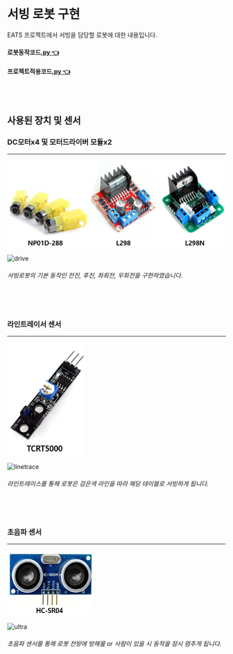 # 서빙 로봇 구현
EATS 프로젝트에서 서빙을 담당할 로봇에 대한 내용입니다.
<br/>

#### 로봇동작코드[.py 👈](https://github.com/jacksimuse/Project_EATS/blob/hongryeol/ServingRobot/mqtt/mqtt06.py)
#### 프로젝트적용코드[.py 👈](https://github.com/jacksimuse/Project_EATS/blob/hongryeol/ServingRobot/mqtt/mqtt07.py)
<br/>
<br/>

## 사용된 장치 및 센서
### DC모터x4 및 모터드라이버 모듈x2
---
<img src ="https://github.com/jacksimuse/Project_EATS/blob/hongryeol/ServingRobot/refimg/moterset.png" width="600" height="200"/>
<br/>

![drive](https://github.com/jacksimuse/Project_EATS/blob/hongryeol/ServingRobot/refimg/1.gif)
<br/>
###### 서빙로봇의 기본 동작인 전진, 후진, 좌회전, 우회전을 구현하였습니다.

<br/>
<br/>

### 라인트레이서 센서
---
<img src ="https://github.com/jacksimuse/Project_EATS/blob/hongryeol/ServingRobot/refimg/line.png" width="180" height="260"/>
<br/>

![linetrace](https://github.com/jacksimuse/Project_EATS/blob/hongryeol/ServingRobot/refimg/2.gif)
<br/>
###### 라인트레이스를 통해 로봇은 검은색 라인을 따라 해당 테이블로 서빙하게 됩니다.

<br/>
<br/>

### 초음파 센서
---
<img src ="https://github.com/jacksimuse/Project_EATS/blob/hongryeol/ServingRobot/refimg/ultra.png" width="200" height="150"/>
<br/>

![ultra](https://github.com/jacksimuse/Project_EATS/blob/hongryeol/ServingRobot/refimg/3.gif)
<br/>
###### 초음파 센서를 통해 로봇 전방에 방해물 or 사람이 있을 시 동작을 잠시 멈추게 됩니다.

<br/>

